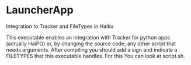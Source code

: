 # LauncherApp
Integration to Tracker and FileTypes in Haiku

This executable enables an integration with Tracker for python apps (actually HaiPO) or, by changing the source code, any other script that needs arguments.
After compiling you should add a sign and indicate a FILETYPES that this executable handles. For this You can look at script.sh.